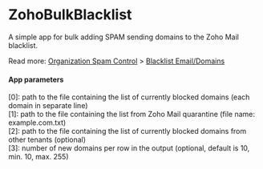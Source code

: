 # ZohoBulkBlacklist

A simple app for bulk adding SPAM sending domains to the Zoho Mail blacklist.

Read more: [Organization Spam Control](https://www.zoho.com/mail/help/adminconsole/organization-spam-control.html) > [Blacklist Email/Domains](https://www.zoho.com/mail/help/adminconsole/organization-spam-control.html#alink8)

#### App parameters

[0]: path to the file containing the list of currently blocked domains (each domain in separate line)\
[1]: path to the file containing the list from Zoho Mail quarantine (file name: example.com.txt)\
[2]: path to the file containing the list of currently blocked domains from other tenants (optional)\
[3]: number of new domains per row in the output (optional, default is 10, min. 10, max. 255)